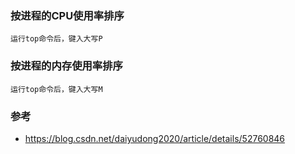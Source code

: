 
### 按进程的CPU使用率排序

```
运行top命令后，键入大写P
```

### 按进程的内存使用率排序
```
运行top命令后，键入大写M
```



### 参考
- https://blog.csdn.net/daiyudong2020/article/details/52760846
